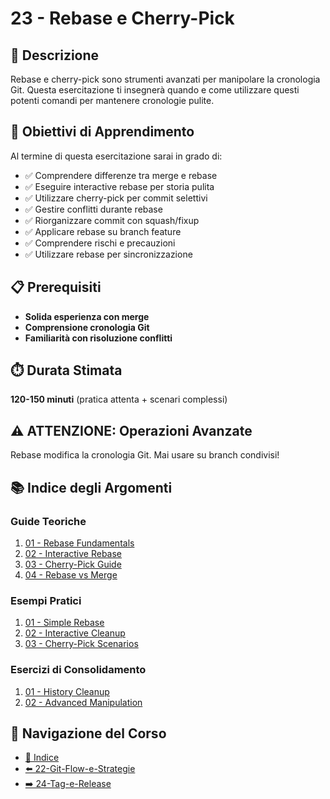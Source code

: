 # 23 - Rebase e Cherry-Pick

## 📖 Descrizione

Rebase e cherry-pick sono strumenti avanzati per manipolare la cronologia Git. Questa esercitazione ti insegnerà quando e come utilizzare questi potenti comandi per mantenere cronologie pulite.

## 🎯 Obiettivi di Apprendimento

Al termine di questa esercitazione sarai in grado di:

- ✅ Comprendere differenze tra merge e rebase
- ✅ Eseguire interactive rebase per storia pulita
- ✅ Utilizzare cherry-pick per commit selettivi
- ✅ Gestire conflitti durante rebase
- ✅ Riorganizzare commit con squash/fixup
- ✅ Applicare rebase su branch feature
- ✅ Comprendere rischi e precauzioni
- ✅ Utilizzare rebase per sincronizzazione

## 📋 Prerequisiti

- **Solida esperienza con merge**
- **Comprensione cronologia Git**
- **Familiarità con risoluzione conflitti**

## ⏱️ Durata Stimata

**120-150 minuti** (pratica attenta + scenari complessi)

## ⚠️ **ATTENZIONE: Operazioni Avanzate**
Rebase modifica la cronologia Git. Mai usare su branch condivisi!

## 📚 Indice degli Argomenti

### Guide Teoriche
1. [01 - Rebase Fundamentals](./guide/01-rebase-fundamentals.md)
2. [02 - Interactive Rebase](./guide/02-interactive-rebase.md)
3. [03 - Cherry-Pick Guide](./guide/03-cherry-pick-guide.md)
4. [04 - Rebase vs Merge](./guide/04-rebase-vs-merge.md)

### Esempi Pratici
1. [01 - Simple Rebase](./esempi/01-simple-rebase.md)
2. [02 - Interactive Cleanup](./esempi/02-interactive-cleanup.md)
3. [03 - Cherry-Pick Scenarios](./esempi/03-cherry-pick-scenarios.md)

### Esercizi di Consolidamento
1. [01 - History Cleanup](./esercizi/01-history-cleanup.md)
2. [02 - Advanced Manipulation](./esercizi/02-advanced-manipulation.md)

## 🔄 Navigazione del Corso

- [📑 Indice](../README.md)
- [⬅️ 22-Git-Flow-e-Strategie](../22-Git-Flow-e-Strategie/README.md)
- [➡️ 24-Tag-e-Release](../24-Tag-e-Release/README.md)
